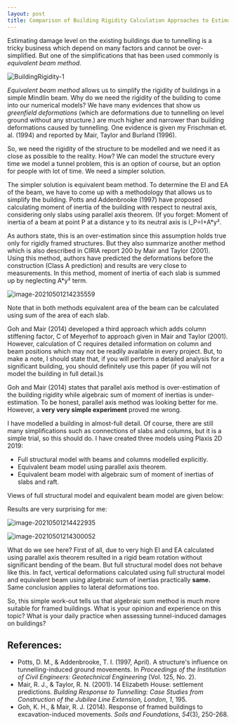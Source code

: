 ```yaml
---
layout: post
title: Comparison of Building Rigidity Calculation Approaches to Estimate Tunnelling-induced Deformations
---
```


Estimating damage level on the existing buildings due to tunnelling is a tricky business which depend on many factors and cannot be over-simplified. But one of the simplifications that has been used commonly is *equivalent beam method.*

![BuildingRigidity-1]({{site.url}}/images/BuildingRigidity-1.png)

*Equivalent beam method* allows us to simplify the rigidity of buildings in a simple Mindlin beam. Why do we need the rigidity of the building to come into our numerical models? We have many evidences that show us *greenfield deformations* (which are deformations due to tunnelling on level ground without any structure.) are much higher and narrower than building deformations caused by tunnelling. One evidence is given my Frischman et. al. (1994) and reported by Mair, Taylor and Burland (1996).

So, we need the rigidity of the structure to be modelled and we need it as close as possible to the reality. How? We can model the structure every time we model a tunnel problem, this is an option of course, but an option for people with lot of time. We need a simpler solution.

The simpler solution is equivalent beam method. To determine the EI and EA of the beam, we have to come up with a methodology that allows us to simplify the building. Potts and Addenbrooke (1997) have proposed calculating moment of inertia of the building with respect to neutral axis, considering only slabs using parallel axis theorem. (If you forget: Moment of inertia of a beam at point P at a distance y to its neutral axis is I_P=I+A*y².

As authors state, this is an over-estimation since this assumption holds true only for rigidly framed structures. But they also summarize another method which is also described in CIRIA report 200 by Mair and Taylor (2001). Using this method, authors have predicted the deformations before the construction (Class A prediction) and results are very close to measurements. In this method, moment of inertia of each slab is summed up by neglecting A*y² term.

![image-20210501214235559]({{site.url}}/images/BuildingRigidity-2.png)

Note that in both methods equivalent area of the beam can be calculated using sum of the area of each slab.

Goh and Mair (2014) developed a third approach which adds column stiffening factor, C of Meyerhof to approach given in Mair and Taylor (2001). However, calculation of C requires detailed information on column and beam positions which may not be readily available in every project. But, to make a note, I should state that, if you will perform a detailed analysis for a significant building, you should definitely use this paper (if you will not model the building in full detail.)s

Goh and Mair (2014) states that parallel axis method is over-estimation of the building rigidity while algebraic sum of moment of inertias is under-estimation. To be honest, parallel axis method was looking better for me. However, a **very very simple experiment** proved me wrong.

I have modelled a building in almost-full detail. Of course, there are still many simplifications such as connections of slabs and columns, but it is a simple trial, so this should do. I have created three models using Plaxis 2D 2019:

- Full structural model with beams and columns modelled explicitly.
- Equivalent beam model using parallel axis theorem.
- Equivalent beam model with algebraic sum of moment of inertias of slabs and raft.

Views of full structural model and equivalent beam model are given below:

Results are very surprising for me:

![image-20210501214422935]({{site.url}}/images/BuildingRigidity-4.png)

![image-20210501214300052]({{site.url}}/images/BuildingRigidity-3.png)

What do we see here? First of all, due to very high EI and EA calculated using parallel axis theorem resulted in a rigid beam rotation without significant bending of the beam. But full structural model does not behave like this. In fact, vertical deformations calculated using full structural model and equivalent beam using algebraic sum of inertias practically **same.** Same conclusion applies to lateral deformations too.

So, this simple work-out tells us that algebraic sum method is much more suitable for framed buildings. What is your opinion and experience on this topic? What is your daily practice when assessing tunnel-induced damages on buildings?

## References:

- Potts, D. M., & Addenbrooke, T. I. (1997, April). A structure's influence on tunnelling-induced ground movements. In *Proceedings of the Institution of Civil Engineers: Geotechnical Engineering* (Vol. 125, No. 2).
- Mair, R. J., & Taylor, R. N. (2001). 14 Elizabeth House: settlement predictions. *Building Response to Tunnelling: Case Studies from Construction of the Jubilee Line Extension, London*, *1*, 195.
- Goh, K. H., & Mair, R. J. (2014). Response of framed buildings to excavation-induced movements. *Soils and Foundations*, *54*(3), 250-268.